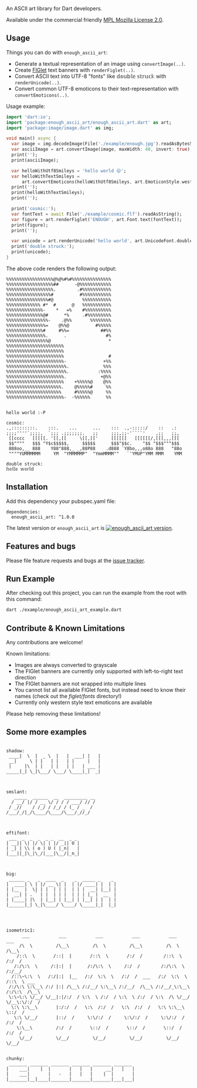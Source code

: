 An ASCII art library for Dart developers.

Available under the commercial friendly 
[MPL Mozilla License 2.0](https://www.mozilla.org/en-US/MPL/).

## Usage

Things you can do with `enough_ascii_art`:
* Generate a textual representation of an image using `convertImage(..)`.
* Create [FIGlet](https://en.wikipedia.org/wiki/FIGlet) text banners with `renderFiglet(..)`. 
* Convert ASCII text into UTF-8 "fonts" like 𝕕𝕠𝕦𝕓𝕝𝕖 𝕤𝕥𝕣𝕦𝕔𝕜 with `renderUnicode(..)`.
* Convert common UTF-8 emoticons to their text-representation with `convertEmoticons(..)`.


Usage example:

```dart
import 'dart:io';
import 'package:enough_ascii_art/enough_ascii_art.dart' as art;
import 'package:image/image.dart' as img;

void main() async {
  var image = img.decodeImage(File('./example/enough.jpg').readAsBytesSync());
  var asciiImage = art.convertImage(image, maxWidth: 40, invert: true);
  print('');
  print(asciiImage);

  var helloWithUtf8Smileys = 'hello world 😛';
  var helloWithTextSmileys =
      art.convertEmoticons(helloWithUtf8Smileys, art.EmoticonStyle.western);
  print('');
  print(helloWithTextSmileys);
  print('');

  print('cosmic:');
  var fontText = await File('./example/cosmic.flf').readAsString();
  var figure = art.renderFiglet('ENOUGH', art.Font.text(fontText));
  print(figure);
  print('');

  var unicode = art.renderUnicode('hello world', art.UnicodeFont.doublestruck);
  print('double struck:');
  print(unicode);
}
```

The above code renders the following output:

```
%%%%%%%%%%%%%%%%%%@%@%#%#%%%%%%%%%%%%%%%
%%%%%%%%%%%%%%%%%%##      -@%%%%%%%%%%%%
%%%%%%%%%%%%%%%%%%.        .#%%%%%%%%%%%
%%%%%%%%%%%%%%%%%#          #%%%%%%%%%%%
%%%%%%%%%%%%%%%%#@           %%%%%%%%%%%
%%%%%%%%%%%%% #*  #      @   %%%%%%%%%%%
%%%%%%%%%%%%%%-    *   =%    #%%%%%%%%%%
%%%%%%%%%%%%%%@#      *%     .#%%%%%%%%%
%%%%%%%%%%%%%%%%-    .@%%       %%%%%%%%
%%%%%%%%%%%%%%%=    @%%@          #%%%%%
%%%%%%%%%%%%%%#     #%%=            ##%%
%%%%%%%%%%%%%%%.      .               #%
%%%%%%%%%%%%%%%%@                      *
%%%%%%%%%%%%%%%%%%%%%%
%%%%%%%%%%%%%%%%%%%%%%
%%%%%%%%%%%%%%%%%%%%%%                 #
%%%%%%%%%%%%%%%%%%%%%%-              +%%
%%%%%%%%%%%%%%%%%%%%%%%.             %%%
%%%%%%%%%%%%%%%%%%%%%%%.           :%%%%
%%%%%%%%%%%%%%%%%%%%%%.             +@%%
%%%%%%%%%%%%%%%%%%%%%%    +%%%%%@    @%%
%%%%%%%%%%%%%%%%%%%%%.    @%%%%%#     %%
%%%%%%%%%%%%%%%%%%%%%     #%%%%%@     %%
%%%%%%%%%%%%%%%%%%%%%%-  -%%%%%%      %%


hello world :-P

cosmic:
.,:::::::::.    :::.    ...      ...    :::  .,-:::::/    ::   .:
;;;;''''`;;;;,  `;;; .;;;;;;;.   ;;     ;;;,;;-'````'    ,;;   ;;,
 [[cccc   [[[[[. '[[,[[     \[[,[['     [[[[[[   [[[[[[/,[[[,,,[[[
 $$""""   $$$ "Y$c$$$$$,     $$$$$      $$$"$$c.    "$$ "$$$"""$$$
 888oo,__ 888    Y88"888,_ _,88P88    .d888 `Y8bo,,,o88o 888   "88o
 """"YUMMMMMM     YM  "YMMMMMP"  "YmmMMMM""   `'YMUP"YMM MMM    YMM

double struck:
𝕙𝕖𝕝𝕝𝕠 𝕨𝕠𝕣𝕝𝕕

```

## Installation
Add this dependency your pubspec.yaml file:

```
dependencies:
  enough_ascii_art: ^1.0.0
```
The latest version or `enough_ascii_art` is [![enough_ascii_art version](https://img.shields.io/pub/v/enough_ascii_art.svg)](https://pub.dartlang.org/packages/enough_ascii_art).


## Features and bugs

Please file feature requests and bugs at the [issue tracker][tracker].

[tracker]: https://github.com/Enough-Software/enough_ascii_art/issues

## Run Example
After checking out this project, you can run the example from the root with this command:
```bash
dart ./example/enough_ascii_art_example.dart
```

## Contribute & Known Limitations
Any contributions are welcome!

Known limitations:
* Images are always converted to grayscale
* The FIGlet banners are currently only supported with left-to-right text direction
* The FIGlet banners are not wrapped into multiple lines
* You cannot list all available FIGlet fonts, but instead need to know their names (check out the *figlet/fonts* directory!)
* Currently only western style text emoticons are available

Please help removing these limitations!


## Some more examples

```

shadow:
 ____|  \  |  _ \  |   |  ___| |   |
 __|     \ | |   | |   | |     |   |
 |     |\  | |   | |   | |   | ___ |
_____|_| \_|\___/ \___/ \____|_|  _|



smslant:
   _____  ______  __  _________ __
  / __/ |/ / __ \/ / / / ___/ // /
 / _//    / /_/ / /_/ / (_ / _  /
/___/_/|_/\____/\____/\___/_//_/



eftifont:
 ___  _  _  _  _ _  __  _ _
| __|| \| |/ \| | |/ _|| U |
| _| | \\ ( o ) U ( |_n|   |
|___||_|\_|\_/|___|\__/|_n_|



big:
 ______ _   _  ____  _    _  _____ _    _
|  ____| \ | |/ __ \| |  | |/ ____| |  | |
| |__  |  \| | |  | | |  | | |  __| |__| |
|  __| | . ` | |  | | |  | | | |_ |  __  |
| |____| |\  | |__| | |__| | |__| | |  | |
|______|_| \_|\____/ \____/ \_____|_|  |_|




isometric1:
      ___           ___           ___           ___           ___           ___
     /\  \         /\__\         /\  \         /\__\         /\  \         /\__\
    /::\  \       /::|  |       /::\  \       /:/  /        /::\  \       /:/  /
   /:/\:\  \     /:|:|  |      /:/\:\  \     /:/  /        /:/\:\  \     /:/__/
  /::\~\:\  \   /:/|:|  |__   /:/  \:\  \   /:/  /  ___   /:/  \:\  \   /::\  \ ___
 /:/\:\ \:\__\ /:/ |:| /\__\ /:/__/ \:\__\ /:/__/  /\__\ /:/__/_\:\__\ /:/\:\  /\__\
 \:\~\:\ \/__/ \/__|:|/:/  / \:\  \ /:/  / \:\  \ /:/  / \:\  /\ \/__/ \/__\:\/:/  /
  \:\ \:\__\       |:/:/  /   \:\  /:/  /   \:\  /:/  /   \:\ \:\__\        \::/  /
   \:\ \/__/       |::/  /     \:\/:/  /     \:\/:/  /     \:\/:/  /        /:/  /
    \:\__\         /:/  /       \::/  /       \::/  /       \::/  /        /:/  /
     \/__/         \/__/         \/__/         \/__/         \/__/         \/__/


chunky:
 _______ _______ _______ _______ _______ _______
|    ___|    |  |       |   |   |     __|   |   |
|    ___|       |   -   |   |   |    |  |       |
|_______|__|____|_______|_______|_______|___|___|
```